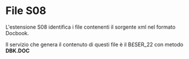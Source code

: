 # File S08

L'estensione S08 identifica i file contenenti il sorgente xml nel formato Docbook.

Il servizio che genera il contenuto di questi file è il B£SER_22 con metodo **DBK.DOC**
